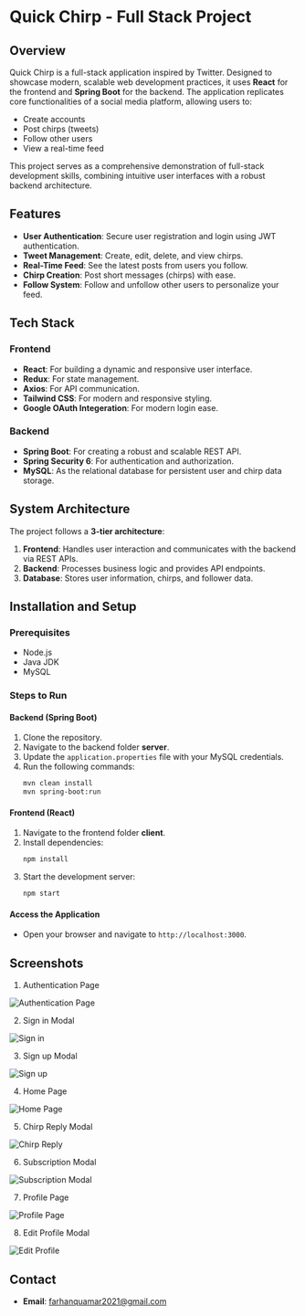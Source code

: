 
# Quick Chirp - Full Stack Project

## Overview
Quick Chirp is a full-stack application inspired by Twitter. Designed to showcase modern, scalable web development practices, it uses **React** for the frontend and **Spring Boot** for the backend. The application replicates core functionalities of a social media platform, allowing users to:

- Create accounts
- Post chirps (tweets)
- Follow other users
- View a real-time feed

This project serves as a comprehensive demonstration of full-stack development skills, combining intuitive user interfaces with a robust backend architecture.

## Features
- **User Authentication**: Secure user registration and login using JWT authentication.
- **Tweet Management**: Create, edit, delete, and view chirps.
- **Real-Time Feed**: See the latest posts from users you follow.
- **Chirp Creation**: Post short messages (chirps) with ease.
- **Follow System**: Follow and unfollow other users to personalize your feed.

## Tech Stack
### Frontend
- **React**: For building a dynamic and responsive user interface.
- **Redux**: For state management.
- **Axios**: For API communication.
- **Tailwind CSS**: For modern and responsive styling.
- **Google OAuth Integeration**: For modern login ease.

### Backend
- **Spring Boot**: For creating a robust and scalable REST API.
- **Spring Security 6**: For authentication and authorization.
- **MySQL**: As the relational database for persistent user and chirp data storage.

## System Architecture
The project follows a **3-tier architecture**:
1. **Frontend**: Handles user interaction and communicates with the backend via REST APIs.
2. **Backend**: Processes business logic and provides API endpoints.
3. **Database**: Stores user information, chirps, and follower data.

## Installation and Setup
### Prerequisites
- Node.js
- Java JDK
- MySQL

### Steps to Run
#### Backend (Spring Boot)
1. Clone the repository.
2. Navigate to the backend folder **server**.
3. Update the `application.properties` file with your MySQL credentials.
4. Run the following commands:
   ```bash
   mvn clean install
   mvn spring-boot:run
   ```

#### Frontend (React)
1. Navigate to the frontend folder **client**.
2. Install dependencies:
   ```bash
   npm install
   ```
3. Start the development server:
   ```bash
   npm start
   ```

#### Access the Application
- Open your browser and navigate to `http://localhost:3000`.

## Screenshots

1. Authentication Page

![Authentication Page](app_screenshots/Authentication_Page.png)

2. Sign in Modal

![Sign in](app_screenshots/Signin_Modal.png)

3. Sign up Modal

![Sign up](app_screenshots/Signup_Modal.png)

4. Home Page

![Home Page](app_screenshots/Home_Page.png)

5. Chirp Reply Modal

![Chirp Reply](app_screenshots/Chirp_Reply_Modal.png)

6. Subscription Modal

![Subscription Modal](app_screenshots/Subscription_Modal.png)

7. Profile Page

![Profile Page](app_screenshots/Profile_Page.png)

8. Edit Profile Modal

![Edit Profile](app_screenshots/Edit_Profile_Modal.png)

## Contact
- **Email**: farhanquamar2021@gmail.com